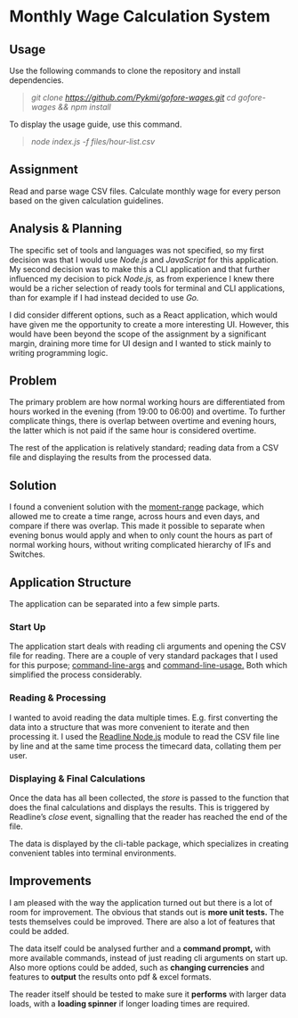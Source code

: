 # Monthly Wage Calculation System
## Usage
Use the following commands to clone the repository and install dependencies.

> *git clone https://github.com/Pykmi/gofore-wages.git*
> *cd gofore-wages && npm install*  

To display the usage guide, use this command.

> *node index.js -f files/hour-list.csv*  

## Assignment
Read and parse wage CSV files. Calculate monthly wage for every person based on the given calculation guidelines.

## Analysis & Planning
The specific set of tools and languages was not specified, so my first decision was that I would use *Node.js* and *JavaScript* for this application. My second decision was to make this a CLI application and that further influenced my decision to pick *Node.js,* as from experience I knew there would be a richer selection of ready tools for terminal and CLI applications, than for example if I had instead decided to use *Go.*

I did consider different options, such as a React application, which would have given me the opportunity to create a more interesting UI. However, this would have been beyond the scope of the assignment by a significant margin, draining more time for UI design and I wanted to stick mainly to writing programming logic.

## Problem
The primary problem are how normal working hours are differentiated from hours worked in the evening (from 19:00 to 06:00) and overtime. To further complicate things, there is overlap between overtime and evening hours, the latter which is not paid if the same hour is considered overtime.

The rest of the application is relatively standard; reading data from a CSV file and displaying the results from the processed data.

## Solution
I found a convenient solution with the [moment-range](https://github.com/rotaready/moment-range) package, which allowed me to create a time range, across hours and even days, and compare if there was overlap. This made it possible to separate when evening bonus would apply and when to only count the hours as part of normal working hours, without writing complicated hierarchy of IFs and Switches.

## Application Structure
The application can be separated into a few simple parts.

### Start Up
The application start deals with reading cli arguments and opening the CSV file for reading. There are a couple of very standard packages that I used for this purpose; [command-line-args](https://www.npmjs.com/package/command-line-args) and [command-line-usage.](https://github.com/75lb/command-line-usage) Both which simplified the process considerably.

### Reading & Processing
I wanted to avoid reading the data multiple times. E.g. first converting the data into a structure that was more convenient to iterate and then processing it. I used the [Readline Node.js](https://nodejs.org/api/readline.html) module to read the CSV file line by line and at the same time process the timecard data, collating them per user.

### Displaying & Final Calculations
Once the data has all been collected, the *store* is passed to the function that does the final calculations and displays the results. This is triggered by Readline’s *close* event, signalling that the reader has reached the end of the file.

The data is displayed by the cli-table package, which specializes in creating convenient tables into terminal environments.

## Improvements
I am pleased with the way the application turned out but there is a lot of room for improvement. The obvious that stands out is **more unit tests.** The tests themselves could be improved. There are also a lot of features that could be added.

The data itself could be analysed further and a **command prompt,** with more available commands, instead of just reading cli arguments on start up. Also more options could be added, such as **changing currencies** and features to **output** the results onto pdf & excel formats.

The reader itself should be tested to make sure it **performs** with larger data loads, with a **loading spinner** if longer loading times are required.